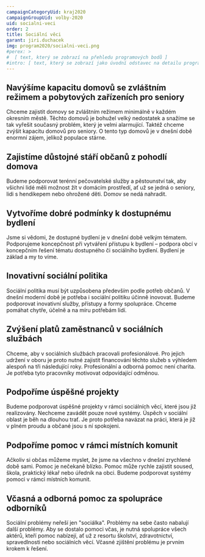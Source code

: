 ```yaml
---
campaignCategoryUid: kraj2020
campaignGroupUid: volby-2020
uid: socialni-veci
order: 2
title: Sociální věci
garant: jiri.duchacek 
img: program2020/socialni-veci.png
#perex: >
#  [ text, který se zobrazí na přehledu programových bodů ]
#intro: [ text, který se zobrazí jako úvodní odstavec na detailu programového bodu ]
---
```

## Navýšíme kapacitu domovů se zvláštním režimem a pobytových zařízeních pro seniory 
Chceme zajistit domovy se zvláštním režimem minimálně v každém okresním městě. Těchto domovů je bohužel velký nedostatek a snažíme se tak vyřešit současný problém, který je velmi alarmující. Taktéž chceme zvýšit kapacitu domovů pro seniory. O tento typ domovů je v dnešní době enormní zájem, jelikož populace stárne. 

## Zajistíme důstojné stáří občanů z pohodlí domova
Budeme podporovat terénní pečovatelské služby a pěstounství tak, aby všichni lidé měli možnost žít v domácím prostředí, ať už se jedná o seniory, lidi s hendikepem nebo ohrožené děti. Domov se nedá nahradit. 

## Vytvoříme dobré podmínky k dostupnému bydlení
Jsme si vědomi, že dostupné bydlení je v dnešní době velkým tématem. Podporujeme koncepčnost při vytváření přístupu k bydlení – podpora obcí v koncepčním řešení tématu dostupného či sociálního bydlení. Bydlení je základ a my to víme. 

## Inovativní sociální politika
Sociální politika musí být uzpůsobena především podle potřeb občanů. V dnešní moderní době je potřeba i sociální politiku účinně inovovat. Budeme podporovat inovativní služby, přístupy a formy spolupráce. Chceme pomáhat chytře, účelně a na míru potřebám lidí. 

## Zvýšení platů zaměstnanců v sociálních službách
Chceme, aby v sociálních službách pracovali profesionálové. Pro jejich udržení v oboru je proto nutné zajistit financování těchto služeb s výhledem alespoň na tři následující roky. Profesionální a odborná pomoc není charita. Je potřeba tyto pracovníky motivovat odpovídající odměnou. 

## Podpoříme úspěšné projekty
Budeme podporovat úspěšné projekty v rámci sociálních věcí, které jsou již realizovány. Nechceme zavádět pouze nové systémy. Úspěch v sociální oblast je běh na dlouhou trať. Je proto potřeba navázat na práci, která je již v plném proudu a občané jsou s ní spokojeni. 

## Podpoříme pomoc v rámci místních komunit
Ačkoliv si občas můžeme myslet, že jsme na všechno v dnešní zrychlené době sami. Pomoc je nečekaně blízko. Pomoc může rychle zajistit soused, škola, praktický lékař nebo úředník na obci. Budeme podporovat systémy pomoci v rámci místních komunit.

## Včasná a odborná pomoc za spolupráce odborníků
Sociální problémy neřeší jen "sociálka". Problémy na sebe často nabalují další problémy. Aby se dostalo pomoci včas, je nutná spolupráce všech aktérů, kteří pomoc nabízejí, ať už z resortu školství, zdravotnictví, spravedlnosti nebo sociálních věcí. Včasné zjištění problému je prvním krokem k řešení.


